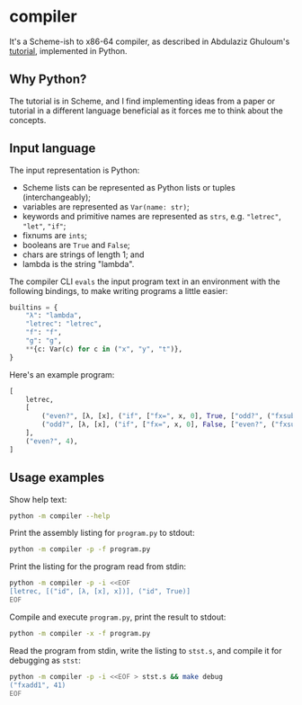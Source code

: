 # compiler

It's a Scheme-ish to x86-64 compiler, as described in Abdulaziz Ghuloum's [tutorial](./tutorial.pdf), implemented in Python.

## Why Python?

The tutorial is in Scheme, and I find implementing ideas from a paper or tutorial in a different language beneficial as it forces me to think about the concepts.

## Input language

The input representation is Python:

- Scheme lists can be represented as Python lists or tuples (interchangeably);
- variables are represented as `Var(name: str)`;
- keywords and primitive names are represented as `strs`, e.g. `"letrec"`, `"let"`, `"if"`;
- fixnums are `ints`;
- booleans are `True` and `False`;
- chars are strings of length 1; and
- lambda is the string "lambda".

The compiler CLI `evals` the input program text in an environment with the following bindings, to make writing programs a little easier:

```python
builtins = {
    "λ": "lambda",
    "letrec": "letrec",
    "f": "f",
    "g": "g",
    **{c: Var(c) for c in ("x", "y", "t")},
}
```

Here's an example program:

```python
[
    letrec,
    [
        ("even?", [λ, [x], ("if", ["fx=", x, 0], True, ["odd?", ("fxsub1", x)])]),
        ("odd?", [λ, [x], ("if", ["fx=", x, 0], False, ["even?", ("fxsub1", x)])]),
    ],
    ("even?", 4),
]
```

## Usage examples

Show help text:

```sh
python -m compiler --help
```

Print the assembly listing for `program.py` to stdout:

```sh
python -m compiler -p -f program.py
```

Print the listing for the program read from stdin:

```sh
python -m compiler -p -i <<EOF
[letrec, [("id", [λ, [x], x])], ("id", True)]
EOF
```

Compile and execute `program.py`, print the result to stdout:

```sh
python -m compiler -x -f program.py
```

Read the program from stdin, write the listing to `stst.s`, and compile it for debugging as `stst`:

```sh
python -m compiler -p -i <<EOF > stst.s && make debug
("fxadd1", 41)
EOF
```
